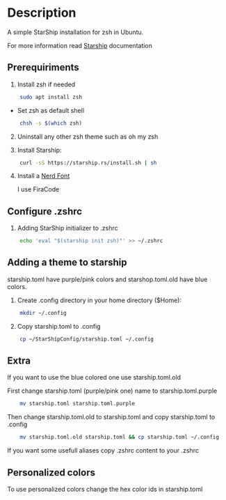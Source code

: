 # Description
A simple StarShip installation for zsh in Ubuntu.

For more information read [Starship](https://starship.rs/) documentation

## Prerequiriments 

1. Install zsh if needed

```bash
    sudo apt install zsh
```

* Set zsh as default shell

```bash
    chsh -s $(which zsh)
```

2. Uninstall any other zsh theme such as oh my zsh

3. Install Starship:

```bash
    curl -sS https://starship.rs/install.sh | sh
```
4. Install a [Nerd Font](https://www.nerdfonts.com/font-downloads)

    I use FiraCode

## Configure .zshrc  

1. Adding StarShip initializer to .zshrc

```bash
    echo 'eval "$(starship init zsh)"' >> ~/.zshrc
```

## Adding a theme to starship

starship.toml have purple/pink colors and starshop.toml.old have blue colors.

1. Create .config directory in your home directory ($Home):

```bash
    mkdir ~/.config
```

2. Copy starship.toml to .config

```bash
    cp ~/StarShipConfig/starship.toml ~/.config
```

## Extra

If you want to use the blue colored one use starship.toml.old 

First change starship.toml (purple/pink one) name to starship.toml.purple

```bash
    mv starship.toml starship.toml.purple
```

Then change starship.toml.old to starship.toml and copy starship.toml to .config

```bash
    mv starship.toml.old starship.toml && cp starship.toml ~/.config
```

If you want some usefull aliases copy .zshrc content to your .zshrc

## Personalized colors

To use personalized colors change the hex color ids in starship.toml